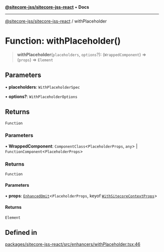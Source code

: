 [**@sitecore-jss/sitecore-jss-react**](../README.md) • **Docs**

***

[@sitecore-jss/sitecore-jss-react](../README.md) / withPlaceholder

# Function: withPlaceholder()

> **withPlaceholder**(`placeholders`, `options`?): (`WrappedComponent`) => (`props`) => `Element`

## Parameters

• **placeholders**: `WithPlaceholderSpec`

• **options?**: `WithPlaceholderOptions`

## Returns

`Function`

### Parameters

• **WrappedComponent**: `ComponentClass`\<`PlaceholderProps`, `any`\> \| `FunctionComponent`\<`PlaceholderProps`\>

### Returns

`Function`

#### Parameters

• **props**: [`EnhancedOmit`](../type-aliases/EnhancedOmit.md)\<`PlaceholderProps`, keyof [`WithSitecoreContextProps`](../interfaces/WithSitecoreContextProps.md)\>

#### Returns

`Element`

## Defined in

[packages/sitecore-jss-react/src/enhancers/withPlaceholder.tsx:46](https://github.com/Sitecore/jss/blob/ff400466a8d16483c667d9a837e1247d6192035e/packages/sitecore-jss-react/src/enhancers/withPlaceholder.tsx#L46)
